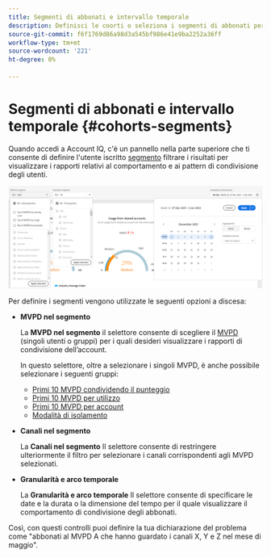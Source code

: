 ```yaml
---
title: Segmenti di abbonati e intervallo temporale
description: Definisci le coorti o seleziona i segmenti di abbonati per valutare le possibilità e i pattern di condivisione degli account dei visualizzatori di canali per utilizzare strumenti grafici e rapporti in Account IQ.
source-git-commit: f6f1769d86a98d3a545bf986e41e9ba2252a36ff
workflow-type: tm+mt
source-wordcount: '221'
ht-degree: 0%

---
```



# Segmenti di abbonati e intervallo temporale {#cohorts-segments}

Quando accedi a Account IQ, c&#39;è un pannello nella parte superiore che ti consente di definire l&#39;utente iscritto [segmento](/help/AccountIQ/product-concepts.md#segment-segmet-def) filtrare i risultati per visualizzare i rapporti relativi al comportamento e ai pattern di condivisione degli utenti.

![](assets/filter-panel.png)

Per definire i segmenti vengono utilizzate le seguenti opzioni a discesa:

* **MVPD nel segmento**

   La **MVPD nel segmento** il selettore consente di scegliere il [MVPD](/help/AccountIQ/product-concepts.md#mvpd-def) (singoli utenti o gruppi) per i quali desideri visualizzare i rapporti di condivisione dell’account.

   In questo selettore, oltre a selezionare i singoli MVPD, è anche possibile selezionare i seguenti gruppi:
   * [Primi 10 MVPD condividendo il punteggio](/help/AccountIQ/product-concepts.md#top-mvpds-def)
   * [Primi 10 MVPD per utilizzo](/help/AccountIQ/product-concepts.md#top-mvpds-def)
   * [Primi 10 MVPD per account](/help/AccountIQ/product-concepts.md#top-mvpds-def)
   * [Modalità di isolamento](/help/AccountIQ/isolation-mode.md)

* **Canali nel segmento**

   La **Canali nel segmento** Il selettore consente di restringere ulteriormente il filtro per selezionare i canali corrispondenti agli MVPD selezionati.

   <!--For example, you can define your segment as the "subscribers of the MVPD A that watched the channels X, Y, and Z".-->

* **Granularità e arco temporale**

   La **Granularità e arco temporale** Il selettore consente di specificare le date e la durata o la dimensione del tempo per il quale visualizzare il comportamento di condivisione degli abbonati.

Così, con questi controlli puoi definire la tua dichiarazione del problema come &quot;abbonati al MVPD A che hanno guardato i canali X, Y e Z nel mese di maggio&quot;.
